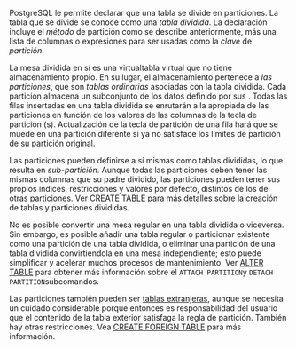 PostgreSQL le permite declarar que una tabla se divide en particiones. La tabla que se divide se conoce como una *tabla dividida*. La declaración incluye el *método* de partición como se describe anteriormente, más una lista de columnas o expresiones para ser usadas como la *clave* de *partición*.

La mesa dividida en sí es una virtualtabla virtual que no tiene almacenamiento propio. En su lugar, el almacenamiento pertenece a *las particiones*, que son *tablas ordinarias* asociadas con la tabla dividida. Cada partición almacena un subconjunto de los datos definido por sus . Todas las filas insertadas en una tabla dividida se enrutarán a la  apropiada de las particiones en función de los valores de las columnas  de la tecla de partición (s). Actualización de la tecla de partición de  una fila hará que se muede en una partición diferente si ya no satisface los límites de partición de su partición original.

Las particiones pueden definirse a sí mismas como tablas divididas, lo que resulta en *sub-partición*. Aunque todas las particiones deben tener las mismas columnas que su  padre dividido, las particiones pueden tener sus propios índices,  restricciones y valores por defecto, distintos de los de otras  particiones. Ver [CREATE TABLE](https://www.postgresql.org/docs/current/sql-createtable.html) para más detalles sobre la creación de tablas y particiones divididas.

No es posible convertir una mesa regular en una tabla dividida o  viceversa. Sin embargo, es posible añadir una tabla regular o  particionar existente como una partición de una tabla dividida, o  eliminar una partición de una tabla dividida convirtiéndola en una mesa  independiente; esto puede simplificar y acelerar muchos procesos de  mantenimiento. Ver [ALTER TABLE](https://www.postgresql.org/docs/current/sql-altertable.html) para obtener más información sobre el  `ATTACH PARTITION`y  `DETACH PARTITION`subcomandos.

Las particiones también pueden ser [tablas extranjeras](https://www.postgresql.org/docs/current/ddl-foreign-data.html), aunque se necesita un cuidado considerable porque entonces es  responsabilidad del usuario que el contenido de la tabla exterior  satisfaga la regla de partición. También hay otras restricciones. Vea [CREATE FOREIGN TABLE](https://www.postgresql.org/docs/current/sql-createforeigntable.html) para más información.